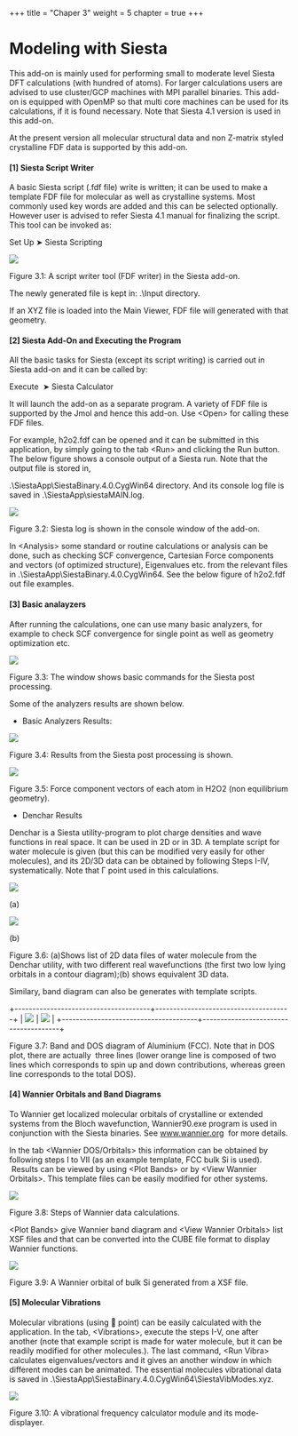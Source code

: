 +++
title = "Chaper 3"
weight = 5
chapter = true
+++

# Modeling with Siesta

This add-on is mainly used for performing small to moderate level Siesta
DFT calculations (with hundred of atoms). For larger calculations users
are advised to use cluster/GCP machines with MPI parallel binaries. This
add-on is equipped with OpenMP so that multi core machines can be used
for its calculations, if it is found necessary. Note that Siesta 4.1
version is used in this add-on.

At the present version all molecular structural data and non Z-matrix
styled crystalline FDF data is supported by this add-on.

#### [1] Siesta Script Writer
A basic Siesta script (.fdf file) write is written; it can be used to
make a template FDF file for molecular as well as crystalline systems.
Most commonly used key words are added and this can be selected
optionally. However user is advised to refer Siesta 4.1 manual for
finalizing the script. This tool can be invoked as:

Set Up ➤ Siesta Scripting

![](/images/image64.png)

Figure 3.1: A script writer tool (FDF writer) in the Siesta add-on.

The newly generated file is kept in: .\\Input directory.

If an XYZ file is loaded into the Main Viewer, FDF file will generated
with that geometry.

#### [2] Siesta Add-On and Executing the Program
All the basic tasks for Siesta (except its script writing) is carried
out in Siesta add-on and it can be called by:

Execute  ➤ Siesta Calculator

It will launch the add-on as a separate program. A variety of FDF file
is supported by the Jmol and hence this add-on. Use \<Open\> for calling
these FDF files.

For example, h2o2.fdf can be opened and it can be submitted in this
application, by simply going to the tab \<Run\> and clicking the Run
button. The below figure shows a console output of a Siesta run. Note
that the output file is stored in,

.\\SiestaApp\\SiestaBinary.4.0.CygWin64 directory. And its console log
file is saved in .\\SiestaApp\\siestaMAIN.log.

![](/images/image11.png)

Figure 3.2: Siesta log is shown in the console window of the add-on.

In \<Analysis\> some standard or routine calculations or analysis can be
done, such as checking SCF convergence, Cartesian Force components and
vectors (of optimized structure), Eigenvalues etc. from the relevant
files in .\\SiestaApp\\SiestaBinary.4.0.CygWin64. See the below figure
of h2o2.fdf out file examples.

#### [3] Basic analayzers
After running the calculations, one can use many basic analyzers, for
example to check SCF convergence for single point as well as geometry
optimization etc.

![](/images/image12.png)

Figure 3.3: The window shows basic commands for the Siesta post
processing.

Some of the analyzers results are shown below.

-   Basic Analyzers Results:

![](/images/image13.png)

Figure 3.4: Results from the Siesta post processing is shown.

![](/images/image14.png)

Figure 3.5: Force component vectors of each atom in H2O2 (non
equilibrium geometry).

-   Denchar Results

Denchar is a Siesta utility-program to plot charge densities and wave
functions in real space. It can be used in 2D or in 3D. A template
script for water molecule is given (but this can be modified very easily
for other molecules), and its 2D/3D data can be obtained by following
Steps I-IV, systematically. Note that Γ point used in this calculations.

![](/images/image15.png)

(a)

![](/images/image16.png)

(b)

Figure 3.6: (a)Shows list of 2D data files of water molecule from the
Denchar utility, with two different real wavefunctions (the first two
low lying orbitals in a contour diagram);(b) shows equivalent 3D data.

Similary, band diagram can also be generates with template scripts.

+--------------------------------------+--------------------------------------+
| ![](/images/image17.png)             | ![](/images/image18.png)             |
+--------------------------------------+--------------------------------------+

Figure 3.7: Band and DOS diagram of Aluminium (FCC). Note that in DOS
plot, there are actually  three lines (lower orange line is composed of
two lines which corresponds to spin up and down contributions, whereas
green line corresponds to the total DOS).

#### [4] Wannier Orbitals and Band Diagrams
To Wannier get localized molecular orbitals of crystalline or extended
systems from the Bloch wavefunction, Wannier90.exe program is used in
conjunction with the Siesta binaries. See www.wannier.org  for more
details.

In the tab \<Wannier DOS/Orbitals\> this information can be obtained by
following steps I to VII (as an example template, FCC bulk Si is used).
 Results can be viewed by using \<Plot Bands\> or by \<View Wannier
Orbitals\>. This template files can be easily modified for other
systems.

![](/images/image2.png)

Figure 3.8: Steps of Wannier data calculations.

\<Plot Bands\> give Wannier band diagram and \<View Wannier Orbitals\>
list XSF files and that can be converted into the CUBE file format to
display Wannier functions.

![](/images/image3.png)

Figure 3.9: A Wannier orbital of bulk Si generated from a XSF file.

#### [5] Molecular Vibrations

Molecular vibrations (using  point) can be easily calculated with the
application. In the tab, \<Vibrations\>, execute the steps I-V, one
after another (note that example script is made for water molecule, but
it can be readily modified for other molecules.). The last command,
\<Run Vibra\> calculates eigenvalues/vectors and it gives an another
window in which different modes can be animated. The essential molecules
vibrational data is saved in
.\\SiestaApp\\SiestaBinary.4.0.CygWin64\\SiestaVibModes.xyz.

![](/images/image4.png)

Figure 3.10: A vibrational frequency calculator module and its
mode-displayer.
